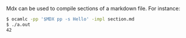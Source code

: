Mdx can be used to compile sections of a markdown file. For instance:

```sh
$ ocamlc -pp '$MDX pp -s Hello' -impl section.md
$ ./a.out
42
```
